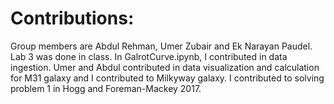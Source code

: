 
# Contributions:  
Group members are Abdul Rehman, Umer Zubair and Ek Narayan Paudel. Lab 3 was done in class. In GalrotCurve.ipynb, I contributed in data ingestion. Umer and Abdul contributed in data visualization and calculation for M31 galaxy and I contributed to Milkyway galaxy. I contributed to solving problem 1 in  Hogg and Foreman-Mackey 2017. 


